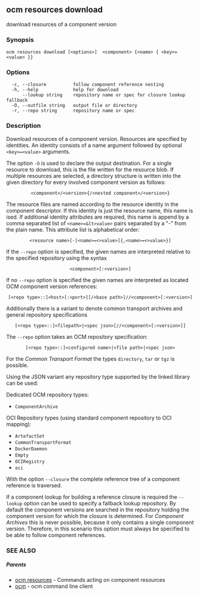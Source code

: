 ## ocm resources download

download resources of a component version

### Synopsis

```
ocm resources download [<options>]  <component> {<name> { <key>=<value> }}
```

### Options

```
  -c, --closure          follow component reference nesting
  -h, --help             help for download
      --lookup string    repository name or spec for closure lookup fallback
  -O, --outfile string   output file or directory
  -r, --repo string      repository name or spec
```

### Description


Download resources of a component version. Resources are specified
by identities. An identity consists of 
a name argument followed by optional <code>&lt;key>=&lt;value></code>
arguments.

The option <code>-O</code> is used to declare the output destination.
For a single resource to download, this is the file written for the
resource blob. If multiple resources are selected, a directory structure
is written into the given directory for every involved component version
as follows:

<center>
<code>&lt;component>/&lt;version>{/&lt;nested component>/&lt;version>}</code>
</center>

The resource files are named according to the resource identity in the
component descriptor. If this identity is just the resource name, this name
is ised. If additional identity attributes are required, this name is
append by a comma separated list of <code>&lt;name>=&lt>value></code> pairs
separated by a "-" from the plain name. This attribute list is alphabetical
order:

<center>
<code>&lt;resource name>[-[&lt;name>=&lt>value>]{,&lt;name>=&lt>value>}]</code>
</center>


If the <code>--repo</code> option is specified, the given names are interpreted
relative to the specified repository using the syntax

<center><code>&lt;component>[:&lt;version>]</code></center>

If no <code>--repo</code> option is specified the given names are interpreted 
as located OCM component version references:

<center><code>[&lt;repo type>::]&lt;host>[:&lt;port>][/&lt;base path>]//&lt;component>[:&lt;version>]</code></center>

Additionally there is a variant to denote common transport archives
and general repository specifications

<center><code>[&lt;repo type>::]&lt;filepath>|&lt;spec json>[//&lt;component>[:&lt;version>]]</code></center>

The <code>--repo</code> option takes an OCM repository specification:

<center><code>[&lt;repo type>::]&lt;configured name>|&lt;file path>|&lt;spec json></code></center>

For the *Common Transport Format* the types <code>directory</code>,
<code>tar</code> or <code>tgz</code> is possible.

Using the JSON variant any repository type supported by the 
linked library can be used:

Dedicated OCM repository types:
- `ComponentArchive`

OCI Repository types (using standard component repository to OCI mapping):
- `ArtefactSet`
- `CommonTransportFormat`
- `DockerDaemon`
- `Empty`
- `OCIRegistry`
- `oci`

With the option <code>--closure</code> the complete reference tree of a component reference is traversed.

If a component lookup for building a reference closure is required
the <code>--lookup</code>  option can be used to specify a fallback
lookup repository. 
By default the component versions are searched in the repository
holding the component version for which the closure is determined.
For *Component Archives* this is never possible, because it only
contains a single component version. Therefore, in this scenario
this option must always be specified to be able to follow component
references.


### SEE ALSO

##### Parents

* [ocm resources](ocm_resources.md)	 - Commands acting on component resources
* [ocm](ocm.md)	 - ocm command line client

